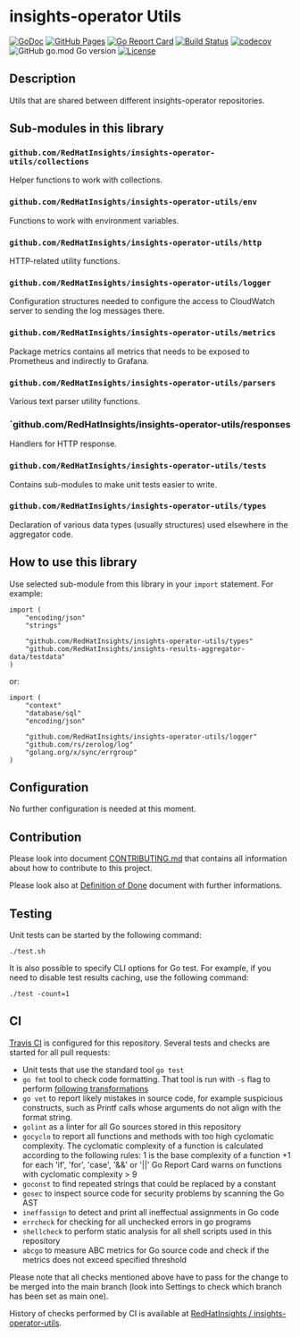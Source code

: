 # insights-operator Utils

[![GoDoc](https://godoc.org/github.com/RedHatInsights/insights-operator-utils?status.svg)](https://godoc.org/github.com/RedHatInsights/insights-operator-utils)
[![GitHub Pages](https://img.shields.io/badge/%20-GitHub%20Pages-informational)](https://redhatinsights.github.io/insights-operator-utils/)
[![Go Report Card](https://goreportcard.com/badge/github.com/RedHatInsights/insights-operator-utils)](https://goreportcard.com/report/github.com/RedHatInsights/insights-operator-utils)
[![Build Status](https://travis-ci.org/RedHatInsights/insights-operator-utils.svg?branch=master)](https://travis-ci.org/RedHatInsights/insights-operator-utils)
[![codecov](https://codecov.io/gh/RedHatInsights/insights-operator-utils/branch/master/graph/badge.svg)](https://codecov.io/gh/RedHatInsights/insights-operator-utils)
![GitHub go.mod Go version](https://img.shields.io/github/go-mod/go-version/RedHatInsights/insights-operator-utils)
[![License](https://img.shields.io/badge/license-Apache-blue)](https://github.com/RedHatInsights/insights-operator-utils/blob/master/LICENSE)


## Description

Utils that are shared between different insights-operator repositories.

## Sub-modules in this library

### `github.com/RedHatInsights/insights-operator-utils/collections`

Helper functions to work with collections.

### `github.com/RedHatInsights/insights-operator-utils/env`

Functions to work with environment variables.

### `github.com/RedHatInsights/insights-operator-utils/http`

HTTP-related utility functions.

### `github.com/RedHatInsights/insights-operator-utils/logger`

Configuration structures needed to configure the access to CloudWatch server to sending the log messages there.

### `github.com/RedHatInsights/insights-operator-utils/metrics`

Package metrics contains all metrics that needs to be exposed to Prometheus and indirectly to Grafana.

### `github.com/RedHatInsights/insights-operator-utils/parsers`

Various text parser utility functions.

### `github.com/RedHatInsights/insights-operator-utils/responses

Handlers for HTTP response.

### `github.com/RedHatInsights/insights-operator-utils/tests`

Contains sub-modules to make unit tests easier to write.

### `github.com/RedHatInsights/insights-operator-utils/types`

Declaration of various data types (usually structures) used elsewhere in the aggregator code.



## How to use this library

Use selected sub-module from this library in your `import` statement. For example:

```
import (
	"encoding/json"
	"strings"

	"github.com/RedHatInsights/insights-operator-utils/types"
	"github.com/RedHatInsights/insights-results-aggregator-data/testdata"
)
```

or:

```
import (
	"context"
	"database/sql"
	"encoding/json"

	"github.com/RedHatInsights/insights-operator-utils/logger"
	"github.com/rs/zerolog/log"
	"golang.org/x/sync/errgroup"
)
```

## Configuration

No further configuration is needed at this moment.

## Contribution

Please look into document [CONTRIBUTING.md](CONTRIBUTING.md) that contains all information about how to contribute to this project.

Please look also at [Definition of Done](DoD.md) document with further informations.


## Testing

Unit tests can be started by the following command:

```
./test.sh
```

It is also possible to specify CLI options for Go test. For example, if you need to disable test results caching, use the following command:

```
./test -count=1
```

## CI

[Travis CI](https://travis-ci.com/) is configured for this repository. Several tests and checks are started for all pull requests:

* Unit tests that use the standard tool `go test`
* `go fmt` tool to check code formatting. That tool is run with `-s` flag to perform [following transformations](https://golang.org/cmd/gofmt/#hdr-The_simplify_command)
* `go vet` to report likely mistakes in source code, for example suspicious constructs, such as Printf calls whose arguments do not align with the format string.
* `golint` as a linter for all Go sources stored in this repository
* `gocyclo` to report all functions and methods with too high cyclomatic complexity. The cyclomatic complexity of a function is calculated according to the following rules: 1 is the base complexity of a function +1 for each 'if', 'for', 'case', '&&' or '||' Go Report Card warns on functions with cyclomatic complexity > 9
* `goconst` to find repeated strings that could be replaced by a constant
* `gosec` to inspect source code for security problems by scanning the Go AST
* `ineffassign` to detect and print all ineffectual assignments in Go code
* `errcheck` for checking for all unchecked errors in go programs
* `shellcheck` to perform static analysis for all shell scripts used in this repository
* `abcgo` to measure ABC metrics for Go source code and check if the metrics does not exceed specified threshold

Please note that all checks mentioned above have to pass for the change to be merged into the main branch (look into Settings to check which branch has been set as main one).

History of checks performed by CI is available at [RedHatInsights / insights-operator-utils](https://travis-ci.org/RedHatInsights/insights-operator-utils).
